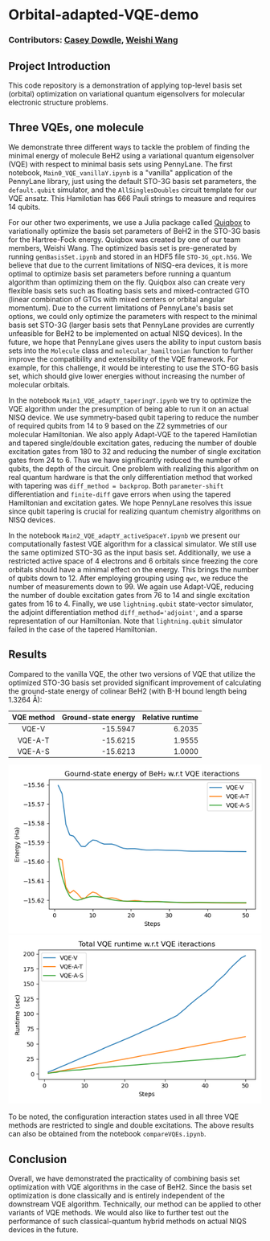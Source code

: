 # Orbital-adapted-VQE-demo

### Contributors: [Casey Dowdle](https://github.com/CaseyLeeDowdle), [Weishi Wang](https://github.com/frankwswang)

## Project Introduction

This code repository is a demonstration of applying top-level basis set (orbital) optimization on variational quantum eigensolvers for molecular electronic structure problems.

## Three VQEs, one molecule

We demonstrate three different ways to tackle the problem of finding the minimal energy of molecule BeH2 using a variational quantum eigensolver (VQE) with respect to minimal basis sets using PennyLane. The first notebook, `Main0_VQE_vanillaY.ipynb` is a "vanilla" application of the PennyLane library, just using the default STO-3G basis set parameters, the `default.qubit` simulator, and the `AllSinglesDoubles` circuit template for our VQE ansatz. This Hamilotian has 666 Pauli strings to measure and requires 14 qubits.

For our other two experiments, we use a Julia package called [Quiqbox](https://github.com/frankwswang/Quiqbox.jl) to variationally optimize the basis set parameters of BeH2 in the STO-3G basis for the Hartree-Fock energy. Quiqbox was created by one of our team members, Weishi Wang. The optimized basis set is pre-generated by running `genBasisSet.ipynb` and stored in an HDF5 file `STO-3G_opt.h5G`. We believe that due to the current limitations of NISQ-era devices, it is more optimal to optimize basis set parameters before running a quantum algorithm than optimizing them on the fly. Quiqbox also can create very flexible basis sets such as floating basis sets and mixed-contracted GTO (linear combination of GTOs with mixed centers or orbital angular momentum). Due to the current limitations of PennyLane's basis set options, we could only optimize the parameters with respect to the minimal basis set STO-3G (larger basis sets that PennyLane provides are currently unfeasible for BeH2 to be implemented on actual NISQ devices). In the future, we hope that PennyLane gives users the ability to input custom basis sets into the `Molecule` class and `molecular_hamiltonian` function to further improve the compatibility and extensibility of the VQE framework. For example, for this challenge, it would be interesting to use the STO-6G basis set, which should give lower energies without increasing the number of molecular orbitals.

In the notebook `Main1_VQE_adaptY_taperingY.ipynb` we try to optimize the VQE algorithm under the presumption of being able to run it on an actual NISQ device. We use symmetry-based qubit tapering to reduce the number of required qubits from 14 to 9 based on the Z2 symmetries of our molecular Hamiltonian. We also apply Adapt-VQE to the tapered Hamilotian and tapered single/double excitation gates, reducing the number of double excitation gates from 180 to 32 and reducing the number of single excitation gates from 24 to 6. Thus we have significantly reduced the number of qubits, the depth of the circuit. One problem with realizing this algorithm on real quantum hardware is that the only differentiation method that worked with tapering was `diff_method = backprop`. Both `parameter-shift` differentiation and `finite-diff` gave errors when using the tapered Hamiltonian and excitation gates. We hope PennyLane resolves this issue since qubit tapering is crucial for realizing quantum chemistry algorithms on NISQ devices.

In the notebook `Main2_VQE_adaptY_activeSpaceY.ipynb` we present our computationally fastest VQE algorithm for a classical simulator. We still use the same optimized STO-3G as the input basis set. Additionally, we use a restricted active space of 4 electrons and 6 orbitals since freezing the core orbitals should have a minimal effect on the energy. This brings the number of qubits down to 12. After employing grouping using `qwc`, we reduce the number of measurements down to 99. We again use Adapt-VQE, reducing the number of double excitation gates from 76 to 14 and single excitation gates from 16 to 4. Finally, we use `lightning.qubit` state-vector simulator, the adjoint differentiation method `diff_method='adjoint'`, and a sparse representation of our Hamiltonian. Note that `lightning.qubit` simulator failed in the case of the tapered Hamiltonian.

## Results

Compared to the vanilla VQE, the other two versions of VQE that utilize the optimized STO-3G basis set provided significant improvement of calculating the ground-state energy of colinear BeH2 (with B-H bound length being 1.3264 Å):

| VQE method | Ground-state energy | Relative runtime |
| :---:      | ---:                | ---:             | 
|VQE-V       | -15.5947            | 6.2035           |
|VQE-A-T     | -15.6215            | 1.9555           |
|VQE-A-S     | -15.6213            | 1.0000           |

![](energy.png)
![](runtime.png)

To be noted, the configuration interaction states used in all three VQE methods are restricted to single and double excitations. The above results can also be obtained from the notebook `compareVQEs.ipynb`.

## Conclusion

Overall, we have demonstrated the practicality of combining basis set optimization with VQE algorithms in the case of BeH2. Since the basis set optimization is done classically and is entirely independent of the downstream VQE algorithm. Technically, our method can be applied to other variants of VQE methods. We would also like to further test out the performance of such classical-quantum hybrid methods on actual NIQS devices in the future.